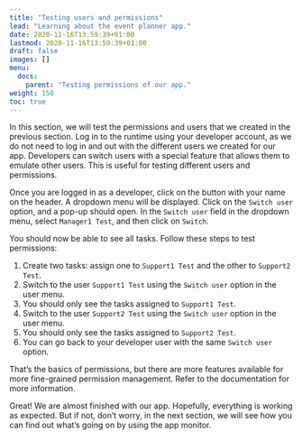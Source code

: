 ```yaml
---
title: "Testing users and permissions"
lead: "Learning about the event planner app."
date: 2020-11-16T13:59:39+01:00
lastmod: 2020-11-16T13:59:39+01:00
draft: false
images: []
menu:
  docs:
    parent: "Testing permissions of our app."
weight: 150
toc: true
---
```


In this section, we will test the permissions and users that we created in the previous section. Log in to the runtime using your developer account, as we do not need to log in and out with the different users we created for our app. Developers can switch users with a special feature that allows them to emulate other users. This is useful for testing different users and permissions.

Once you are logged in as a developer, click on the button with your name on the header. A dropdown menu will be displayed. Click on the `Switch user` option, and a pop-up should open. In the `Switch user` field in the dropdown menu, select `Manager1 Test`, and then click on `Switch`.

You should now be able to see all tasks. Follow these steps to test permissions:

1. Create two tasks: assign one to `Support1 Test` and the other to `Support2 Test`.
2. Switch to the user `Support1 Test` using the `Switch user` option in the user menu.
3. You should only see the tasks assigned to `Support1 Test`.
4. Switch to the user `Support2 Test` using the `Switch user` option in the user menu.
5. You should only see the tasks assigned to `Support2 Test`.
6. You can go back to your developer user with the same `Switch user` option.

That’s the basics of permissions, but there are more features available for more fine-grained permission management. Refer to the documentation for more information.

Great! We are almost finished with our app. Hopefully, everything is working as expected. But if not, don’t worry, in the next section, we will see how you can find out what’s going on by using the app monitor. 
